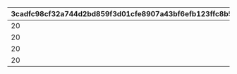 |3cadfc98cf32a744d2bd859f3d01cfe8907a43bf6efb123ffc8b554c634d294f|454076212bbe41b61e12b61135d4cbd4584a243398f8a835a188f9afbe158cc0|eba160c6aad5da7a9ba972017f527eebdd9f473c88f150f4ee1de09705cc6f2b|877878af88514f7714b98b8117a5e3d3d52987b3920f93da86d51869cc6d020d|c0beadbaa67b70e56ac9542d8f252fc4e503ea5722b4579363dcc175e8e06ed5|e5a24bb972be29c30b7761273e93c5a4c77b37da27c659b9dd9615a36421a2ce|f2838970d5bab3d981e6426de8c880d1281cfb5961cb3c8021d4a5f63771722b|1f83c5a8236f8023542436c6b1a1575c5b0cfee588aee2937273dfdd8be90005|2c5254ca80fec4459cdcdda3ad01d7f83496d79c5976f2e29cc60247a5132ae5|93313f2cb27de4f8553ba9e5ec6eaed72f33e7d03284a0a9e37785d9c223e526|13276b918c08b160c8db136bab828124495e2602095f4952b7c8613fd17a8a5b|d3c6498078e9c7da6cb68d726b0cc19ffccfed045fe3e573d0ba30546d213ea8|6478d1362bdfeb4c303ca9bdf15cdda77cdee86d8bb2be359d1ad66ea4240cf3|660c6a7d3dbfdd235362aa86bc6ff90f3b4b690533853e61a2a1cef9d92d22b2|33d23d514482ed52b8226eb76c49f91fea19e55e29432935e47c19eb4d30cb46|c345bf6375ea346193f6946245a439a281ed11bbd05f61397c3cae2ec394c062|
| --- | --- | --- | --- | --- | --- | --- | --- | --- | --- | --- | --- | --- | --- | --- | --- |
|20|94002|91002|25|2|8|1500|2500000|2|0|0|23001|20003|0|12|1001|
|20|94002|91002|25|2|8|1500|2500000|2|0|0|23001|20003|0|12|1002|
|20|94002|91002|25|2|8|1500|2500000|2|0|0|23001|20003|0|12|1003|
|20|94002|91002|25|2|8|1500|2500000|2|0|0|23001|20003|0|12|1004|